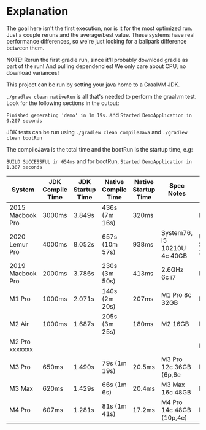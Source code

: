 # Explanation

The goal here isn't the first execution, nor is it for the most optimized run. Just a couple reruns and the average/best value.
These systems have real performance differences, so we're just looking for a ballpark difference between them.

NOTE: Rerun the first gradle run, since it'll probably download gradle as part of the run! And pulling dependencies! We only care about CPU, no download variances!

This project can be run by setting your java home to a GraalVM JDK.

`./gradlew clean nativeRun` is all that's needed to perform the graalvm test.
Look for the following sections in the output:

`Finished generating 'demo' in 1m 19s.` and `Started DemoApplication in 0.207 seconds`

JDK tests can be run using `./gradlew clean compileJava` and `./gradlew clean bootRun`

The compileJava is the total time and the bootRun is the startup time, e.g:

`BUILD SUCCESSFUL in 654ms` and for bootRun, `Started DemoApplication in 1.387 seconds`

| System           | JDK Compile Time | JDK Startup Time | Native Compile Time | Native Startup Time | Spec Notes                  | OS                  |
|------------------|------------------|------------------|---------------------|---------------------|-----------------------------|---------------------|
| 2015 Macbook Pro | 3000ms           | 3.849s           | 436s (7m 16s)       | 320ms               |                             | MacOS               |
| 2020 Lemur Pro   | 4000ms           | 8.052s           | 657s (10m 57s)      | 938ms               | System76, i5 10210U 4c 40GB | Ubuntu Server 21.04 |
| 2019 Macbook Pro | 2000ms           | 3.786s           | 230s (3m 50s)       | 413ms               | 2.6GHz 6c i7                | MacOS               |
| M1 Pro           | 1000ms           | 2.071s           | 140s (2m 20s)       | 207ms               | M1 Pro 8c 32GB              | MacOS               |
| M2 Air           | 1000ms           | 1.687s           | 205s (3m 25s)       | 180ms               | M2 16GB                     | MacOS               |
| M2 Pro  xxxxxxx  |                  |                  |                     |                     |                             | MacOS               |
| M3 Pro           | 650ms            | 1.490s           | 79s (1m 19s)        | 20.5ms              | M3 Pro 12c 36GB (6p,6e      | MacOS               |
| M3 Max           | 620ms            | 1.429s           | 66s (1m 6s)         | 20.4ms              | M3 Max 16c 48GB             | MacOS               |
| M4 Pro           | 607ms            | 1.281s           | 81s (1m 41s)        | 17.2ms              | M4 Pro 14c 48GB (10p,4e)    | MacOS               |
